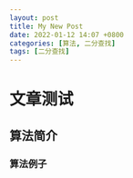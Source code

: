 ```yaml
---
layout: post
title: My New Post
date: 2022-01-12 14:07 +0800
categories: [算法, 二分查找]
tags: [二分查找]
---
```

# 文章测试
## 算法简介
### 算法例子
<meta http-equiv="refresh" content="10">
